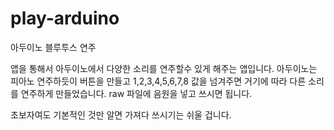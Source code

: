 # play-arduino
아두이노 블루투스 연주

앱을 통해서 아두이노에서 다양한 소리를 연주할수 있게 해주는 앱입니다.  아두이노는 피아노 연주하듯이 
버튼을 만들고 1,2,3,4,5,6,7,8 값을 넘겨주면 거기에 따라 다른 소리를 연주하게 만들었습니다.
raw 파일에 음원을 넣고 쓰시면 됩니다. 

초보자여도 기본적인 것만 알면 가져다 쓰시기는 쉬울 겁니다.
